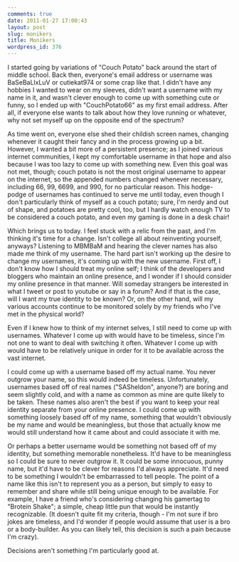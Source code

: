 ```yaml
---
comments: true
date: 2011-01-27 17:00:43
layout: post
slug: monikers
title: Monikers
wordpress_id: 376
---
```


I started going by variations of "Couch Potato" back around the start of middle school. Back then, everyone's email address or username was BaSeBaLlxLuV or cutiekat974 or some crap like that. I didn't have any hobbies I wanted to wear on my sleeves, didn't want a username with my name in it, and wasn't clever enough to come up with something cute or funny, so I ended up with "CouchPotato66" as my first email address. After all, if everyone else wants to talk about how they love running or whatever, why not set myself up on the opposite end of the spectrum?

As time went on, everyone else shed their childish screen names, changing whenever it caught their fancy and in the process growing up a bit. However, I wanted a bit more of a persistent presence; as I joined various internet communities, I kept my comfortable username in that hope and also because I was too lazy to come up with something new. Even this goal was not met, though; couch potato is not the most original username to appear on the internet, so the appended numbers changed whenever necessary, including 66, 99, 6699, and 990, for no particular reason. This hodge-podge of usernames has continued to serve me until today, even though I don't particularly think of myself as a couch potato; sure, I'm nerdy and out of shape, and potatoes are pretty cool, too, but I hardly watch enough TV to be considered a couch potato, and even my gaming is done in a desk chair!

Which brings us to today. I feel stuck with a relic from the past, and I'm thinking it's time for a change. Isn't college all about reinventing yourself, anyways? Listening to MBMBaM and hearing the clever names has also made me think of my username. The hard part isn't working up the desire to change my usernames, it's coming up with the new username. First off, I don't know how I should treat my online self; I think of the developers and bloggers who maintain an online presence, and I wonder if I should consider my online presence in that manner. Will someday strangers be interested in what I tweet or post to youtube or say in a forum? And if that is the case, will I want my true identity to be known? Or, on the other hand, will my various accounts continue to be monitored solely by my friends who I've met in the physical world?

Even if I knew how to think of my internet selves, I still need to come up with usernames. Whatever I come up with would have to be timeless, since I'm not one to want to deal with switching it often. Whatever I come up with would have to be relatively unique in order for it to be available across the vast internet.

I could come up with a username based off my actual name. You never outgrow your name, so this would indeed be timeless. Unfortunately, usernames based off of real names ("SASheldon", anyone?) are boring and seem slightly cold, and with a name as common as mine are quite likely to be taken. These names also aren't the best if you want to keep your real identity separate from your online presence. I could come up with something loosely based off of my name, something that wouldn't obviously be my name and would be meaningless, but those that actually know me would still understand how it came about and could associate it with me.

Or perhaps a better username would be something not based off of my identity, but something memorable nonetheless. It'd have to be meaningless so I could be sure to never outgrow it. It could be some innocuous, punny name, but it'd have to be clever for reasons I'd always appreciate. It'd need to be something I wouldn't be embarrassed to tell people. The point of a name like this isn't to represent you as a person, but simply to easy to remember and share while still being unique enough to be available. For example, I have a friend who's considering changing his gamertag to "Brotein Shake"; a simple, cheap little pun that would be instantly recognizable. (It doesn't quite fit my criteria, though - I'm not sure if bro jokes are timeless, and I'd wonder if people would assume that user is a bro or a body-builder. As you can likely tell, this decision is such a pain because I'm crazy).

Decisions aren't something I'm particularly good at.
